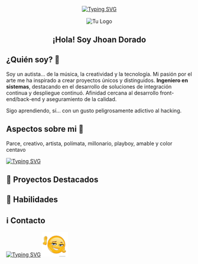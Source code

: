 <!-- Header -->
<p align="center">
<a href="https://git.io/typing-svg"><img src="https://readme-typing-svg.herokuapp.com?font=Press+Start+2P&duration=2000&pause=400&color=F7F7F7&background=C6FF4E00&center=true&multiline=true&repeat=false&width=600&height=80&lines=No+estoy+loco;Simplemente+tengo+ideas+;Que+el+mundo+a%C3%BAn+no+entiende+" alt="Typing SVG" /></a>
</p>


<p align="center">
  <img width="100px" src="https://raw.githubusercontent.com/codeparce/imagens-logs/main/logocodeparce.svg" align="center" alt="Tu Logo" />
  <h2 align="center">¡Hola! Soy Jhoan Dorado</h2>
</p>

<!-- About Me Section -->

## ¿Quién soy? 🧐
Soy un autista... de la música, la creatividad y la tecnología. Mi pasión por el arte me ha inspirado a crear proyectos únicos y distinguidos. **Ingeniero en sistemas**, destacando en el desarrollo de soluciones de integración continua y despliegue continuó. Afinidad cercana al desarrollo front-end/back-end y aseguramiento de la calidad.

Sigo aprendiendo, sí... con un gusto peligrosamente adictivo al hacking.

## Aspectos sobre  mi 🔎

Parce, creativo, artista, polímata, millonario, playboy, amable y color centavo 

[![Typing SVG](https://readme-typing-svg.herokuapp.com?font=Fira+Code&weight=300&size=12&duration=6000&pause=8000&color=F7F7F7&repeat=false&random=true&width=435&lines=.+.+.+quiten+lo+de+millonario+y+playboy)](https://git.io/typing-svg)

<!-- Featured Projects Section -->
## 🚀 Proyectos Destacados

## 🧪 Habilidades 

## ℹ️ Contacto
<!-- Footer -->
<p >
<a href="https://git.io/typing-svg"><img src="https://readme-typing-svg.herokuapp.com?font=&size=15&duration=2000&pause=1000&color=F7F7F7&multiline=true&repeat=false&width=600&height=70&lines=%F0%9F%93%B1-+0963617779;%F0%9F%93%A9+-+jhoandorado25%40gmail.com;Para+cu%C3%A1l+quiere+informaci%C3%B3n+ya+sabes+como+contactarme" alt="Typing SVG" /></a>
<img src="./assets/emoji.png" alt=":D" width="70"/>
</p>
